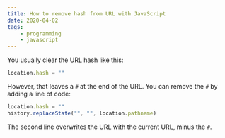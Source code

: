 ```yaml
---
title: How to remove hash from URL with JavaScript
date: 2020-04-02
tags:
    - programming
    - javascript
---
```

You usually clear the URL hash like this:

```javascript
location.hash = ""
```

However, that leaves a `#` at the end of the URL. You can remove the `#` by adding a line of code:

```javascript
location.hash = ""
history.replaceState("", "", location.pathname)
```

The second line overwrites the URL with the current URL, minus the `#`.
